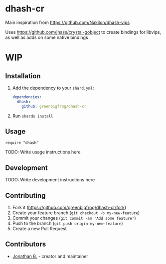 # dhash-cr

Main inspiration from https://github.com/Nakilon/dhash-vips

Uses https://github.com/jhass/crystal-gobject to create bindings for libvips, as well as adds on some native bindings

# WIP

## Installation

1. Add the dependency to your `shard.yml`:

   ```yaml
   dependencies:
     dhash:
       github: greenbigfrog/dhash-cr
   ```
2. Run `shards install`

## Usage

```crystal
require "dhash"
```

TODO: Write usage instructions here

## Development

TODO: Write development instructions here

## Contributing

1. Fork it (<https://github.com/greenbigfrog/dhash-cr/fork>)
2. Create your feature branch (`git checkout -b my-new-feature`)
3. Commit your changes (`git commit -am 'Add some feature'`)
4. Push to the branch (`git push origin my-new-feature`)
5. Create a new Pull Request

## Contributors

- [Jonathan B.](https://github.com/greenbigfrog) - creator and maintainer
